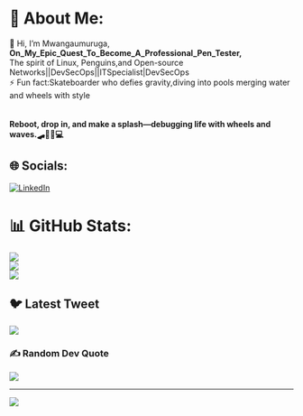 # 💫 About Me:

🔭 Hi, I’m Mwangaumuruga,<br><b>On_My_Epic_Quest_To_Become_A_Professional_Pen_Tester,</b><br> 
The spirit of Linux, Penguins,and Open-source<br>
Networks||DevSecOps||ITSpecialist|DevSecOps<br>⚡ Fun fact:Skateboarder who defies gravity,diving into pools merging water and wheels with style <b> <br> <br> <br>Reboot, drop in, and make a splash—debugging life with wheels and waves.🛹🏊‍♂️💻
</b>

## 🌐 Socials:
[![LinkedIn](https://img.shields.io/badge/LinkedIn-%230077B5.svg?logo=linkedin&logoColor=white)](https://ke.linkedin.com/in/mwangau-muruga-700a99258) 
# 📊 GitHub Stats:
![](https://github-readme-stats.vercel.app/api?username=mwangaumuruga&theme=slateorange&hide_border=false&include_all_commits=true&count_private=false)<br/>
![](https://github-readme-streak-stats.herokuapp.com/?user=mwangaumuruga&theme=slateorange&hide_border=false)<br/>
![](https://github-readme-stats.vercel.app/api/top-langs/?username=mwangaumuruga&theme=slateorange&hide_border=false&include_all_commits=true&count_private=false&layout=compact)

## 🐦 Latest Tweet
[![](https://gtce.itsvg.in/api?username=murugamwangau)](https://github.com/VishwaGauravIn/github-twitter-card-embed)

### ✍️ Random Dev Quote
![](https://quotes-github-readme.vercel.app/api?type=horizontal&theme=merko)


---
[![](https://visitcount.itsvg.in/api?id=mwangaumuruga&icon=5&color=0)](https://visitcount.itsvg.in)

  


